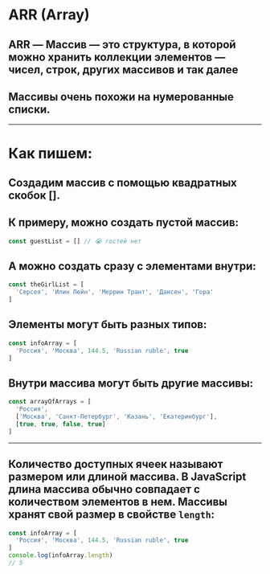 # ARR (Array)
## ARR — Массив — это структура, в которой можно хранить коллекции элементов — чисел, строк, других массивов и так далее

## Массивы очень похожи на нумерованные списки.

---

# Как пишем:
## Создадим массив с помощью квадратных скобок [].

## К примеру, можно создать пустой массив:
``` js 
const guestList = [] // 😭 гостей нет
```
## А можно создать сразу с элементами внутри:

``` js 
const theGirlList = [
  'Серсея', 'Илин Пейн', 'Меррин Трант', 'Дансен', 'Гора'
]
```

## Элементы могут быть разных типов:

``` js 
const infoArray = [
  'Россия', 'Москва', 144.5, 'Russian ruble', true
]
```

## Внутри массива могут быть другие массивы:

```js 
const arrayOfArrays = [
  'Россия',
  ['Москва', 'Санкт-Петербург', 'Казань', 'Екатеринбург'],
  [true, true, false, true]
]
```
---

## Количество доступных ячеек называют размером или длиной массива. В JavaScript длина массива обычно совпадает с количеством элементов в нем. Массивы хранят свой размер в свойстве ``` length ```:
```js
const infoArray = [
  'Россия', 'Москва', 144.5, 'Russian ruble', true
]
console.log(infoArray.length)
// 5
```
